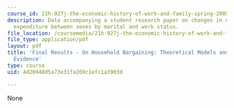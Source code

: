 ```yaml
---
course_id: 21h-927j-the-economic-history-of-work-and-family-spring-2005
description: Data accompanying a student research paper on changes in non-food household
  expenditure between sexes by marital and work status.
file_location: /coursemedia/21h-927j-the-economic-history-of-work-and-family-spring-2005/4d20948d5a73e31fa269c1efc1a3903d_MIT21H_927JS05_fnl_rsltanony.pdf
file_type: application/pdf
layout: pdf
title: 'Final Results - On Household Bargaining: Theoretical Models and Empirical
  Evidence'
type: course
uid: 4d20948d5a73e31fa269c1efc1a3903d

---
```

None